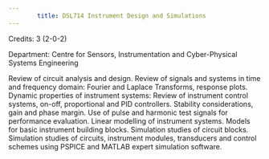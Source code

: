 ```yaml
---
        title: DSL714 Instrument Design and Simulations
---
```

Credits: 3 (2-0-2)

Department: Centre for Sensors, Instrumentation and Cyber-Physical Systems Engineering

Review of circuit analysis and design. Review of signals and systems in time and frequency domain: Fourier and Laplace Transforms, response plots. Dynamic properties of instrument systems: Review of instrument control systems, on-off, proportional and PID controllers. Stability considerations, gain and phase margin. Use of pulse and harmonic test signals for performance evaluation. Linear modelling of instrument systems. Models for basic instrument building blocks. Simulation studies of circuit blocks. Simulation studies of circuits, instrument modules, transducers and control schemes using PSPICE and MATLAB expert simulation software.